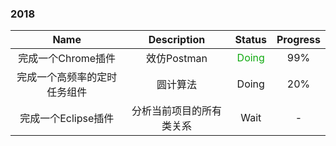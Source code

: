 

### 2018

Name|Description|Status|Progress
:-:|:-:|:-:|:-:
完成一个Chrome插件|效仿Postman|<span style="color:#11aa11">Doing</span>|99%
完成一个高频率的定时任务组件|圆计算法|Doing|20%
完成一个Eclipse插件|分析当前项目的所有类关系|Wait|-


